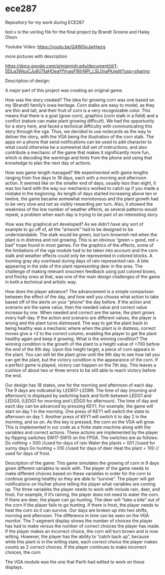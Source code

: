 # ece287
Repository for my work during ECE287


test.v is the verilog file for the final project by Brandt Groene and Haley Olson.


Youtube Video:  https://youtu.be/Q4WGpJwHwzg

more pictures with description 

https://docs.google.com/a/miamioh.edu/document/d/1-5DLq3WsuCJu6UTtaHOeaYfVvasF90rNPI_LSL0naPk/edit?usp=sharing



Description of design:

A major part of this project was creating an original game.


How was the story created?
The idea for growing corn was one based on my (Brandt) family’s iowa heritage. Corn stalks are easy to model, as they are thin and tall, and their fruit of corn is a very recognizable color. This means that there is a goal (grow corn), graphics (corn stalk in a field) and a conflict (nature can make plant growing difficult). We had the opportunity for a story here, and faced a technical difficulty with communicating this story through the vga. Thus, we decided to use notecards as the way to deliver the story, with the VGA being the illustration of the corn stalk. The apps on a phone that send notifications can be used to add character to what could otherwise be a somewhat dull set of instructions, and also contribute a mechanic of the game that makes it significantly more fun, which is decoding the warnings and hints from the phone and using that knowledge to plan the next day of actions. 

How was game length managed?
We experimented with game lengths ranging from five days to 18 days, each with a morning and afternoon action. It seemed like on the smaller end of days, usually less than eight, it was too hard with the way our mechanics worked to catch up if you made a mistake in the beginning. As length of days started increasing above ten or twelve, the game became somewhat monotonous and the plant growth had to be very slow and not as visibly rewarding per turn. Also, it showed the weakness of the low number of weather effects, as several patterns would repeat, a problem when each day is trying to be part of an interesting story.



How was the graphical art developed?
As we didn’t have any sort of example to go off of, all the “artwork” had to be designed to be understandable. The stalk would be green, but turn brownish red when the plant is in distress and not growing. This is an obvious “green = good, red = bad” trope found in most games. For the graphics of the effects, some of the limitations of the vga module had to be taken into account and the corn stalk and weather effects could only be represented in colored blocks. A looming gray sky overhead during days of rain represented rain. A bite appearing in the side of the plant representing deer in the area. The challenge of making relevant onscreen feedback using just colored boxes, and finicky ones at that, was one of the main design challenges of the game in both a technical and artistic way. 



How does the player advance?
The advancement is a simple comparison between the effect of the day, and how well you choose what action to take based off of the alerts on your “phone” the day before. If the action and scenario are the same value, then the needed value and correct value increase by one. When needed and correct are the same, the plant grows every half-day. If the action and scenario are different values, the player is wrong and the plant turns distressed. The way to get the plant back to being healthy was a mechanic where when the plant is in distress, correct moves give a +2 to the correct column, enabling the player to get the plant healthy again and keep it growing.
What is the winning condition?
The winning condition is the growth of the plant to a height value of +700 before the end of the 9th day. Upon this height target, a piece of corn appears in the plant. You can still let the plant grow until the 9th day to see how tall you can get the plant, but the victory condition is the appearance of the corn. If a perfect game is played, victory can happen on the 7th day. This leaves a cushion of about two or three errors to be still able to reach victory before the end.




Our design has 18 states, one for the morning and afternoon of each day. The 9 days are indicated by LEDR17-LEDR9. The time of day (morning and afternoon) is displayed by switching back and forth between LEDG1 and LEDG0, (LEDG1 for morning and LEDG0 for afternoon). The time of day and each day can be advanced by pressing KEY1. For example, the game will start on day 1 in the morning. One press of KEY1 will switch the state to afternoon on day 1. Another press of KEY1 will switch it to day 2 in the morning, and so on. As this key is pressed, the corn on the VGA will grow. This is implemented in our code as a finite state machine along with the variables and correct actions. These actions are implemented by the player by flipping switches SW17-SW15 on the FPGA. The switches are as follows:
Do nothing = 000  //used for days of rain
Water the plants = 001 //used for sunny days
Go hunting = 010 //used for days of deer
Heat the plant = 100 // used for days of frost.

Description of the game:
	This game simulates the growing of corn in 9 days given different variables to work with. The player of the game needs to make different choices based on these variables in order for the corn to continue growing healthy so they are able to “survive”. The player will get notifications on his/her phone telling the player what variables are coming up. The three variables the player needs to work with include rain, deer, and frost. For example, if it’s raining, the player does not need to water the corn. If there are deer, the player can go hunting. The deer will “take a bite” out of the corn if the player fails to go hunting. If there is frost, the player needs to heat the corn so it can survive. Our days are broken up into two shifts, morning and afternoon. The difference in time can be seen on the VGA monitor. The 7-segment display shows the number of choices the player has had to make versus the number of correct choices the player has made. If the player makes an incorrect choice, the corn will turn brown and is now wilting. However, the player has the ability to “catch back up”, because while this plant is in the wilting state, each correct choice the player makes counts as 2 correct choices. If the player continues to make incorrect choices, the corn



The VGA module was the one that Parth had edited to work on these displays.

